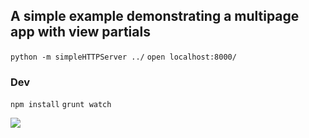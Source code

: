 A simple example demonstrating a multipage app with view partials
------

`python -m simpleHTTPServer ../`
`open localhost:8000/`

### Dev

`npm install`
`grunt watch`

![](https://i.cloudup.com/CmYK0gCWT5.gif)